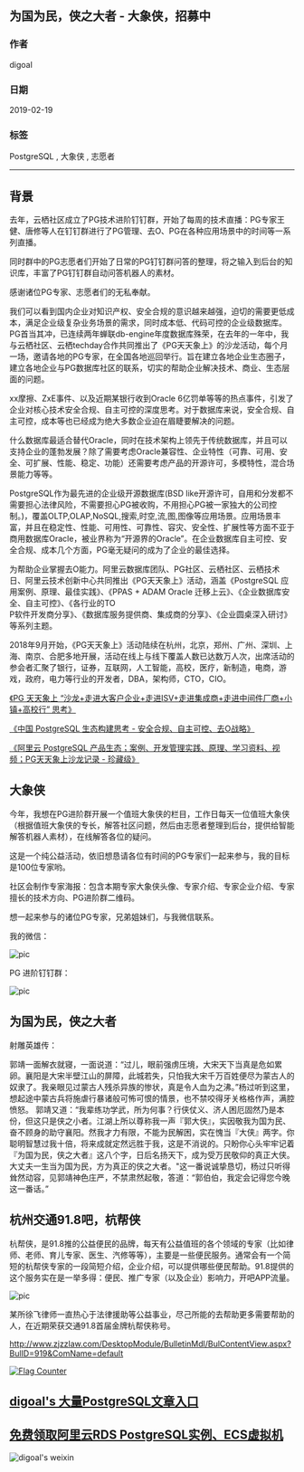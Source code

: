 ## 为国为民，侠之大者 - 大象侠，招募中  
                                        
### 作者                                        
digoal                                        
                                        
### 日期                                        
2019-02-19                                        
                                        
### 标签                                        
PostgreSQL , 大象侠 , 志愿者     
                                    
----                                  
                                    
## 背景     
去年，云栖社区成立了PG技术进阶钉钉群，开始了每周的技术直播：PG专家王健、唐修等人在钉钉群进行了PG管理、去O、PG在各种应用场景中的时间等一系列直播。  
  
同时群中的PG志愿者们开始了日常的PG钉钉群问答的整理，将之输入到后台的知识库，丰富了PG钉钉群自动问答机器人的素材。  
  
感谢诸位PG专家、志愿者们的无私奉献。  
  
我们可以看到国内企业对知识产权、安全合规的意识越来越强，迫切的需要更低成本，满足企业级复杂业务场景的需求，同时成本低、代码可控的企业级数据库。PG首当其冲，已连续两年蝉联db-engine年度数据库殊荣，在去年的一年中，我与云栖社区、云栖techday合作共同推出了《PG天天象上》的沙龙活动，每个月一场，邀请各地的PG专家，在全国各地巡回举行。旨在建立各地企业生态圈子，建立各地企业与PG数据库社区的联系，切实的帮助企业解决技术、商业、生态层面的问题。     
    
xx摩擦、ZxE事件、以及近期某银行收到Oracle 6亿罚单等等的热点事件，引发了企业对核心技术安全合规、自主可控的深度思考。对于数据库来说，安全合规、自主可控，成本等也已经成为绝大多数企业迫在眉睫要解决的问题。    
    
什么数据库最适合替代Oracle，同时在技术架构上领先于传统数据库，并且可以支持企业的蓬勃发展？除了需要考虑Oracle兼容性、企业特性（可靠、可用、安全、可扩展、性能、稳定、功能）还需要考虑产品的开源许可，多模特性，混合场景能力等等。    
    
PostgreSQL作为最先进的企业级开源数据库(BSD like开源许可，自用和分发都不需要担心法律风险，不需要担心PG被收购，不用担心PG被一家独大的公司控制。)，覆盖OLTP,OLAP,NoSQL,搜索,时空,流,图,图像等应用场景。应用场景丰富，并且在稳定性、性能、可用性、可靠性、容灾、安全性、扩展性等方面不亚于商用数据库Oracle，被业界称为“开源界的Oracle”。在企业数据库自主可控、安全合规、成本几个方面，PG毫无疑问的成为了企业的最佳选择。    
    
为帮助企业掌握去O能力。阿里云数据库团队、PG社区、云栖社区、云栖技术日、阿里云技术创新中心共同推出《PG天天象上》活动，涵盖《PostgreSQL 应用案例、原理、最佳实践》、《PPAS + ADAM Oracle 迁移上云》、《企业数据库安全、自主可控》、《各行业的TO  
P软件开发商分享》、《数据库服务提供商、集成商的分享》、《企业圆桌深入研讨》等系列主题。    
    
2018年9月开始，《PG天天象上》活动陆续在杭州，北京，郑州、广州、深圳、上海、南京、合肥多地开展，活动在线上与线下覆盖人数已达数万人次，出席活动的参会者汇聚了银行，证券，互联网，人工智能，高校，医疗，新制造，电商，游戏，政府，电力等行业的开发者，DBA，架构师，CTO，CIO。    
  
[《PG 天天象上 “沙龙+走进大客户企业+走进ISV+走进集成商+走进中间件厂商+小镇+高校行” 思考》](./20181222_01.md)    
  
[《中国 PostgreSQL 生态构建思考 - 安全合规、自主可控、去O战略》](./20181218_02.md)    
  
[《阿里云 PostgreSQL 产品生态；案例、开发管理实践、原理、学习资料、视频；PG天天象上沙龙记录 - 珍藏级》](../201801/20180121_01.md)    
  
## 大象侠
今年，我想在PG进阶群开展一个值班大象侠的栏目，工作日每天一位值班大象侠（根据值班大象侠的专长，解答社区问题，然后由志愿者整理到后台，提供给智能解答机器人素材），在线解答各位的疑问。  
  
这是一个纯公益活动，依旧想恳请各位有时间的PG专家们一起来参与，我的目标是100位专家哟。    
  
社区会制作专家海报：包含本期专家大象侠头像、专家介绍、专家企业介绍、专家擅长的技术方向、PG进阶群二维码。    
  
想一起来参与的诸位PG专家，兄弟姐妹们，与我微信联系。  
  
我的微信：  
  
![pic](../pic/digoal_weixin.jpg)    
  
PG 进阶钉钉群：  
  
![pic](../pic/dingding_pg_chat.png)    
  
  
## 为国为民，侠之大者  
射雕英雄传：  
  
郭靖一面解衣就寝，一面说道：“过儿，眼前强虏压境，大宋天下当真是危如累卵。襄阳是大宋半壁江山的屏障，此城若失，只怕我大宋千万百姓便尽为蒙古人的奴隶了。我亲眼见过蒙古人残杀异族的惨状，真是令人血为之沸。”杨过听到这里，想起途中蒙古兵将施虐行暴诸般可怖可恨的情景，也不禁咬得牙关格格作声，满腔愤怒。 郭靖又道：“我辈练功学武，所为何事？行侠仗义、济人困厄固然乃是本份，但这只是侠之小者。江湖上所以尊称我一声『郭大侠』，实因敬我为国为民、奋不顾身的助守襄阳。然我才力有限，不能为民解困，实在愧当『大侠』两字。你聪明智慧过我十倍，将来成就定然远胜于我，这是不消说的。只盼你心头牢牢记着『为国为民，侠之大者』这八个字，日后名扬天下，成为受万民敬仰的真正大侠。大丈夫一生当为国为民，方为真正的侠之大者。"这一番说诚挚恳切，杨过只听得耸然动容，见郭靖神色庄严，不禁肃然起敬，答道：“郭伯伯，我定会记得您今晚这一番话。”    
    
## 杭州交通91.8吧，杭帮侠   
杭帮侠，是91.8推的公益便民的品牌，每天有公益值班的各个领域的专家（比如律师、老师、育儿专家、医生、汽修等等），主要是一些便民服务。通常会有一个简短的杭帮侠专家的一段简短介绍，企业介绍，可以提供哪些便民帮助。91.8提供的这个服务实在是一举多得：便民、推广专家（以及企业）影响力，开吧APP流量。    
  
![pic](20190219_01_pic_001.jpg)    
    
某所徐飞律师一直热心于法律援助等公益事业，尽己所能的去帮助更多需要帮助的人，在近期荣获交通91.8首届金牌杭帮侠称号。     
    
http://www.zjzzlaw.com/DesktopModule/BulletinMdl/BulContentView.aspx?BulID=919&ComName=default    
    
    
<a rel="nofollow" href="http://info.flagcounter.com/h9V1"  ><img src="http://s03.flagcounter.com/count/h9V1/bg_FFFFFF/txt_000000/border_CCCCCC/columns_2/maxflags_12/viewers_0/labels_0/pageviews_0/flags_0/"  alt="Flag Counter"  border="0"  ></a>    
    
    
## [digoal's 大量PostgreSQL文章入口](https://github.com/digoal/blog/blob/master/README.md "22709685feb7cab07d30f30387f0a9ae")  
    
    
## [免费领取阿里云RDS PostgreSQL实例、ECS虚拟机](https://free.aliyun.com/ "57258f76c37864c6e6d23383d05714ea")  
    
  
![digoal's weixin](../pic/digoal_weixin.jpg "f7ad92eeba24523fd47a6e1a0e691b59")
  
